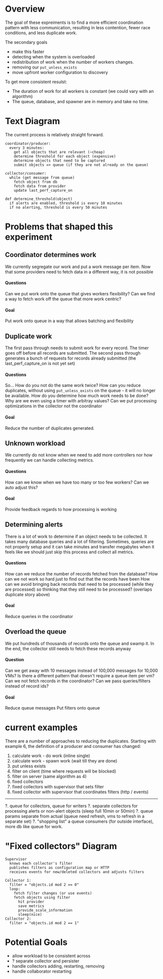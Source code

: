 # Overview

The goal of these expreiments is to find a more efficient coordination pattern with less communication, resulting in less contention, fewer race conditions, and less duplicate work.

The secondary goals
- make this faster
- detecting when the system is overloaded
- redistribution of work when the number of workers changes.
- removing our `put_unless_exists`
- move upfront worker configuration to discovery

To get more consistent resulst:
- The duration of work for all workers is constant (we could vary with an algorithm)
- The queue, database, and spawner are in memory and take no time.

# Text Diagram

The current process is relatively straight forward.

```
coordinator/producer:
  every 3 minutes:
    get all objects that are relevant (~cheap)
    determine threshold for each object (expensive)
    determine objects that need to be captured
    submit objects => queue (if they are not already on the queue)

collector/consumer:
  while (get message from queue)
    fetch object from db
    fetch data from provider
    update last_perf_capture_on

def determine_threshold(object)
  if alerts are enabled, threshold is every 10 minutes
  if no alerting, threshold is every 50 minutes
```

# Problems that shaped this experiment

## Coordinator determines work

We currently segregate our work and put a work message per item.
Now that some providers need to fetch data in a different way, it is not possible

#### Questions

Can we put work onto the queue that gives workers flexibility?
Can we find a way to fetch work off the queue that more work centric?

#### Goal

Put work onto queue in a way that allows batching and flexibility

## Duplicate work

The first pass through needs to submit work for every record.
The timer goes off before all records are submitted.
The second pass through generates a bunch of requests for records already submitted (the last_perf_capture_on is not yet set)

#### Questions

So... How do you not do the same work twice?
How can you reduce duplicates, without using `put_unless_exists` on the queue - it will no longer be available.
How do you determine how much work needs to be done?
Why are we even using a timer with arbitray values?
Can we put processing optimizations in the collector not the coordinator

#### Goal

Reduce the number of duplicates generated.

## Unknown workload

We currently do not know when we need to add more controllers nor how frequently we can handle collecting metrics.

#### Questions

How can we know when we have too many or too few workers?
Can we auto adjust this?

#### Goal

Provide feedback regards to how processing is working

## Determining alerts

There is a lot of work to determine if an object needs to be collected. It takes many database queries and a lot of filtering. Sometimes, queries are not properly setup and it can take minutes and transfer megabytes when it feels like we should just skip this process and collect all metrics.

#### Questions

How can we reduce the number of records fetched from the database?
How can we not work so hard just to find out that the records have been 
How can we avoid bringing back records that need to be processed (while they are processed) so thinking that they still need to be processed? (overlaps duplicate story above)

#### Goal

Reduce queries in the coordinator

## Overload the queue

We put hundreds of thousands of records onto the queue and swamp it.
In the end, the collector still needs to fetch these records anyway

#### Question

Can we get away with 10 messages instead of 100,000 messages for 10,000 VMs?
Is there a different pattern that doesn't require a queue item per vm?
Can we not fetch records in the coordinator?
Can we pass queries/filters instead of record ids?

#### Goal

Reduce queue messages
Put filters onto queue

# current examples

There are a number of approaches to reducing the duplicates.
Starting with example 6, the definition of a producer and consumer has changed:

1. calculate work - do work (inline single)
2. calculate work - spawn work (wait till they are done)
3. put unless exists
4. filter on client (time where requests will be blocked)
5. filter on server (same algorithm as 4)
6. fixed collectors
7. fixed collectors with supervisor that sets filter
8. fixed collector with supervisor that coordinates filters (http / events)
---
?. queue for collectors, queue for writers
?. separate collectors for processing alerts or non-alert objects (sleep full 10min or 50min)
?. queue params separate from actual (queue need refresh, vms to refresh in a separate set)
?. "shopping list" a queue consumers (for outside interface), more db like queue for work.

# "Fixed collectors" Diagram

```
Supervisor
  knows each collector's filter
  publishes filters as configuration map or HTTP
  receives events for new/deleted collectors and adjusts filters

Collector 1:
  filter = "objects.id mod 2 == 0"
  loop:
    fetch filter changes (or use events)
    fetch objects using filter
      hit provider
      save metrics
      provide_scale_information
      sleep(nice)
Collector 2:
  filter = "objects.id mod 2 == 1"
```

# Potential Goals

- allow workload to be consistent across
- ? separate collector and persister
- handle collectors adding, restarting, removing
- handle collaborator restarting



